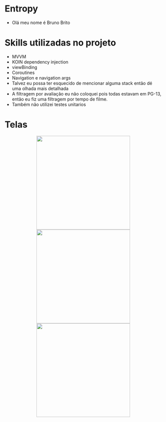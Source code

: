 # Entropy
- Olá meu nome é Bruno Brito

##
# Skills utilizadas no projeto
- MVVM
- KOIN dependency injection
- viewBinding
- Coroutines
- Navigation e navigation args
- Talvez eu possa ter esquecido de mencionar alguma stack então dé uma olhada mais detalhada
- A filtragem por avaliação eu não coloquei pois todas estavam em PG-13, então eu fiz uma filtragem por tempo de filme.
- Também não utilizei testes unitarios

##
# Telas
<div align="center">
  <img src="https://user-images.githubusercontent.com/50091653/191105053-b399d96d-a74f-4a01-8088-d9a35fa9aac8.png" width="300px" />
  <img src="https://user-images.githubusercontent.com/50091653/191105156-932a55f5-e5a0-4db0-aa06-f988280a4e86.png" width="300px" />
</div>

<div align="center">
  <img src="https://user-images.githubusercontent.com/50091653/191105251-63a3c13d-87e0-4076-8a3d-5da36e5c3b3f.png" width="300px" />
</div>
